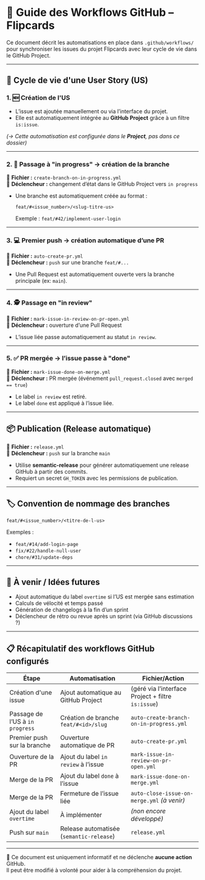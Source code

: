 # 🧩 Guide des Workflows GitHub – Flipcards

Ce document décrit les automatisations en place dans `.github/workflows/` pour synchroniser les issues du projet Flipcards avec leur cycle de vie dans le GitHub Project.

---

## 🔁 Cycle de vie d'une User Story (US)

### 1. 🆕 Création de l'US

- L’issue est ajoutée manuellement ou via l’interface du projet.
- Elle est automatiquement intégrée au **GitHub Project** grâce à un filtre `is:issue`.

_(→ Cette automatisation est configurée dans le **Project**, pas dans ce dossier)_

---

### 2. 🚀 Passage à "in progress" → création de la branche

📄 **Fichier :** `create-branch-on-in-progress.yml`  
🎯 **Déclencheur :** changement d’état dans le GitHub Project vers `in progress`

- Une branche est automatiquement créée au format :
  ```
  feat/#<issue_number>/<slug-titre-us>
  ```
  Exemple : `feat/#42/implement-user-login`

---

### 3. 💻 Premier push → création automatique d’une PR

📄 **Fichier :** `auto-create-pr.yml`  
🎯 **Déclencheur :** `push` sur une branche `feat/#...`

- Une Pull Request est automatiquement ouverte vers la branche principale (ex: `main`).

---

### 4. 🕵️ Passage en "in review"

📄 **Fichier :** `mark-issue-in-review-on-pr-open.yml`  
🎯 **Déclencheur :** ouverture d’une Pull Request

- L’issue liée passe automatiquement au statut `in review`.

---

### 5. ✅ PR mergée → l’issue passe à "done"

📄 **Fichier :** `mark-issue-done-on-merge.yml`  
🎯 **Déclencheur :** PR mergée (événement `pull_request.closed` avec `merged == true`)

- Le label `in review` est retiré.
- Le label `done` est appliqué à l’issue liée.

---

## 📦 Publication (Release automatique)

📄 **Fichier :** `release.yml`  
🎯 **Déclencheur :** `push` sur la branche `main`

- Utilise **semantic-release** pour générer automatiquement une release GitHub à partir des commits.
- Requiert un secret `GH_TOKEN` avec les permissions de publication.

---

## 🏷️ Convention de nommage des branches

```
feat/#<issue_number>/<titre-de-l-us>
```

Exemples :

- `feat/#14/add-login-page`
- `fix/#22/handle-null-user`
- `chore/#31/update-deps`

---

## 🧪 À venir / Idées futures

- Ajout automatique du label `overtime` si l’US est mergée sans estimation
- Calculs de vélocité et temps passé
- Génération de changelogs à la fin d’un sprint
- Déclencheur de rétro ou revue après un sprint (via GitHub discussions ?)

---

## 📋 Récapitulatif des workflows GitHub configurés

| Étape                           | Automatisation                           | Fichier/Action                                     |
| ------------------------------- | ---------------------------------------- | -------------------------------------------------- |
| Création d'une issue            | Ajout automatique au GitHub Project      | (géré via l’interface Project + filtre `is:issue`) |
| Passage de l’US à `in progress` | Création de branche `feat/#<id>/slug`    | `auto-create-branch-on-in-progress.yml`            |
| Premier push sur la branche     | Ouverture automatique de PR              | `auto-create-pr.yml`                               |
| Ouverture de la PR              | Ajout du label `in review` à l’issue     | `mark-issue-in-review-on-pr-open.yml`              |
| Merge de la PR                  | Ajout du label `done` à l’issue          | `mark-issue-done-on-merge.yml`                     |
| Merge de la PR                  | Fermeture de l’issue liée                | `auto-close-issue-on-merge.yml` _(à venir)_        |
| Ajout du label `overtime`       | À implémenter                            | _(non encore développé)_                           |
| Push sur `main`                 | Release automatisée (`semantic-release`) | `release.yml`                                      |

---

🧭 Ce document est uniquement informatif et ne déclenche **aucune action** GitHub.  
Il peut être modifié à volonté pour aider à la compréhension du projet.
